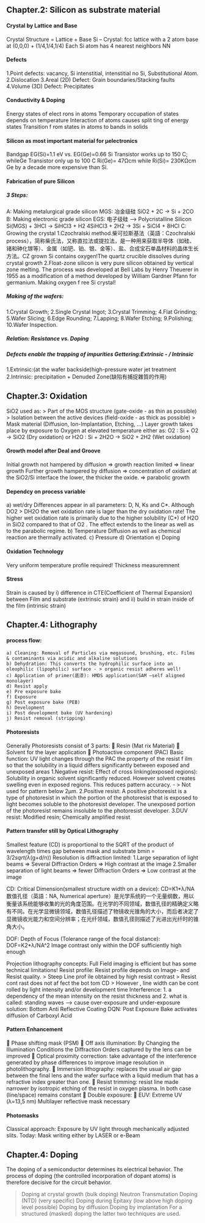 ## Chapter.2: Silicon as substrate material
#### Crystal by Lattice and Base
Crystal Structure = Lattice + Base
Si – Crystal: fcc lattice with a 2 atom base at (0,0,0) + (1/4,1/4,1/4)
Each Si atom has 4 nearest neighbors NN

#### Defects
1.Point defects: vacancy, Si intenstitial, intenstitial no Si, Substitutional Atom.
2.Dislocation
3.Areal (2D) Defect: Grain boundaries/Stacking faults
4.Volume (3D) Defect: Precipitates

#### Conductivity & Doping
Energy states of elect rons in atoms
Temporary occupation of states depends on temperature
Interaction of atoms causes split ting of energy states
Transition f rom states in atoms to bands in solids
#### Silicon as most important material for μelectronics
Bandgap EG(Si)=1.1 eV vs. EG(Ge)=0.66
Si Transistor works up to 150 C; whileGe Transistor only up to 100 C
Ri(Ge)= 47Ωcm while Ri(Si)= 230KΩcm
Ge by a decade more expensive than Si.

#### Fabrication of pure Silicon
##### 3 Steps:
A: Making metalurgical grade silicon MGS: 冶金级硅
	SiO2 + 2C → Si + 2CO
B: Making electronic grade silicon EGS: 电子级硅 --> Polycristalline Silicon
	Si(MGS) + 3HCl → SiHCl3 + H2
	4SiHCl3 + 2H2 → 3Si + SiCl4 + 8HCl
C: Growing the crystal
	1.Czochralski method.柴可拉斯基法（英語：Czochralski process），简称柴氏法，又称直拉法或提拉法，是一种用来获取半导体（如硅、锗和砷化镓等）、金属（如钯、铂、银、金等）、盐、合成宝石单晶材料的晶体生长方法。CZ grown Si contains oxygen!The quartz crucible dissolves during crystal growth
	2.Float-zone silicon is very pure silicon obtained by vertical zone melting. The process was developed at Bell Labs by Henry Theuerer in 1955 as a modification of a method developed by William Gardner Pfann for germanium. Making oxygen f ree Si crystal! 
	

##### Making of the wafers:
1.Crystal Growth; 2.Single Crystal Ingot; 3.Crystal Trimming; 4.Flat Grinding; 5.Wafer Slicing; 6.Edge Rounding; 7.Lapping; 8.Wafer Etching; 9.Polishing; 10.Wafer Inspection.

##### Relation: Resistance vs. Doping

##### Defects enable the trapping of impurities Gettering:Extrinsic - / Intrinsic
1.Extrinsic:(at the wafer backside)high-pressure water jet treatment 
2.Intrinsic: precipitation + Denuded Zone(缺陷有捕捉雜質的作用)

## Chapter.3: Oxidation
SiO2 used as: > Part of the MOS structure (gate-oxide - as thin as possible)
			  > Isolation between the active devices (field-oxide - as thick as possible)
			  > Mask material (Diffusion, Ion-Implantation, Etching, …)
Layer growth takes place by exposure to Oxygen at elevated temperature either as:
		O2 : Si + O2 → SiO2 (Dry oxidation) or
		H2O : Si + 2H2O → SiO2 + 2H2 (Wet oxidation)

#### Growth model after Deal and Groove
Initial growth not hampered by diffusion
	=> growth reaction limited
	=> linear growth
Further growth hampered by diffusion
	=> concentration of oxidant at the SiO2/Si interface the lower, the thicker the oxide.
	=> parabolic growth
	
#### Dependcy on process variable
a) wet/dry
	Differences appear in all parameters: D, N, Ks and C*.
	Although DO2 > DH2O the wet oxidation rate is lager than the dry oxidation rate!
	The higher wet oxidation rate is primarily due to the higher solubility (C*) of H2O in SiO2 compared to that of O2 .
	The effect extends to the linear as well as to the parabolic regime.
b) Temperature
	Diffusion as well as chemical reaction are thermally activated.
c) Pressure
d) Orientation
e) Doping

#### Oxidation Technology
Very uniform temperature profile required!
Thickness measuremnent
#### Stress
Strain is caused by i) difference in CTE(Coefficient of Thermal Expansion) between Film and substrate (extrinsic strain) and
					ii) build in strain inside of the film (intrinsic strain)
					
## Chapter.4: Lithography
#### process flow:
	a) Cleaning: Removal of Particles via megasound, brushing, etc. Films & contaminants via acidic and alkaline solutions
	b) Dehydration: This converts the hydrophilic surface into an oleophilic (lipophilic) surface - > organic resist adheres well!
	c) Application of primer(底漆): HMDS application(SAM –self aligned monolayer)
	d) Resist apply
	e) Pre exposure bake
	f) Exposure
	g) Post exposure bake (PEB)
	h) Development
	i) Post development bake (UV hardening)
	j) Resist removal (stripping)

#### Photoresists
Generally Photoresists consist of 3 parts:
	􀀀 Resin (Mat rix Material)
	􀀀 Solvent for the layer application
	􀀀 Photoactive component (PAC)
Basic function: UV light changes through the PAC the property of the resist f ilm so that the solubility in a liquid differs significantly between exposed and unexposed areas
1.Negative resist: Effect of cross linking(exposed regions): Solubility in organic solvent significantly reduced.
However solvent creates swelling even in exposed regions. This reduces pattern accuracy. - > Not used for pattern below 2μm.
2.Positive resist: A positive photoresist is a type of photoresist in which the portion of the photoresist that is exposed to light becomes soluble to the photoresist developer. The unexposed portion of the photoresist remains insoluble to the photoresist developer.
3.DUV resist: Modified resin; Chemically amplified resist

#### Pattern transfer still by Optical Lithography
Smallest feature (CD) is proportional to the SQRT of the product of wavelength times gap between mask and substrate
bmin = 3/2*sqrt(λ*(g+d/n))
Resolution is diffraction limited:
1.Large separation of light beams => Several Diffraction Orders => High contrast at the image
2.Smaller separation of light beams => fewer Diffraction Orders => Low contrast at the image

CD: Critical Dimension(smallest structure width on a device): CD=K1*λ/NA
数值孔径（英語：NA, Numerical aperture）是光学系统的一个无量纲数，用以衡量该系统能够收集的光的角度范围。在光学的不同领域，数值孔径的精确定义略有不同。在光学显微镜领域，数值孔径描述了物镜收光锥角的大小，而后者决定了显微镜收光能力和空间分辨率；在光纤领域，数值孔径则描述了光进出光纤时的锥角大小。

DOF: Depth of Focus (Tolerance range of the focal distance): DOF=K2*λ/NA^2
Image contrast only within the DOF sufficiently high enough

Projection lithography concepts: Full Field imaging is efficient but has some technical limitations!
Resist profile: Resist profile depends on Image- and Resist quality. 
				> Steep Line prof ile obtained by high resist contrast
				> Resist cont rast does not af fect the bot tom CD
				> However , line width can be cont rolled by light intensity and/or development time
Interference: 1. a dependency of the mean intensity on the resist thickness and
			  2. what is called: standing waves --> cause over-exposure and under-exposure
			  solution: Bottom Anti Reflective Coating
						DQN: Post Exposure Bake activates diffusion of Carboxyl Acid
						
#### Pattern Enhancement
􀀀 Phase shifting mask (PSM)
􀀀 Off axis illumination: By Changing the Illumination Conditions the Diffraction Orders captured by the lens can be improved
􀀀 Optical proximity correction: take advantage of the interference generated by phase differences to improve image resolution in photolithography. 
􀀀 Immersion lithography: replaces the usual air gap between the final lens and the wafer surface with a liquid medium that has a refractive index greater than one.
􀀀 Resist trimming: resist line made narrower by isotropic etching of the resist in oxygen plasma. In both case (line/space) remains constant 
􀀀 Double exposure: 
􀀀 EUV: Extreme UV (λ=13,5 nm) Multilayer reflective mask necessary

#### Photomasks
Classical approach: Exposure by UV light through mechanically adjusted slits.
Today: Mask writing either by LASER or e-Beam


## Chapter.4: Doping
The doping of a semiconductor determines its electrical behavior. The process of doping (the controlled incorporation of dopant atoms) is therefore decisive for the circuit behavior.
> Doping at crystal growth (bulk doping)
> Neutron Transmutation Doping (NTD) (very specific)
> Doping during Epitaxy (low above high doping level possible)
> Doping by diffusion
> Doping by implantation
For a structured (masked) doping the latter two techniques are used.